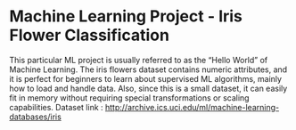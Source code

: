 # Machine Learning Project - Iris Flower Classification
This particular ML project is usually referred to as the “Hello World” of Machine Learning. The iris flowers dataset contains numeric attributes, and it is perfect for beginners to learn about supervised ML algorithms, mainly how to load and handle data. Also, since this is a small dataset, it can easily fit in memory without requiring special transformations or scaling capabilities.
Dataset link : http://archive.ics.uci.edu/ml/machine-learning-databases/iris
